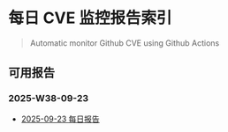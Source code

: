 # 每日 CVE 监控报告索引

> Automatic monitor Github CVE using Github Actions

## 可用报告

### 2025-W38-09-23

- [2025-09-23 每日报告](Data/2025-W38-09-23/daily_20250923.md)

